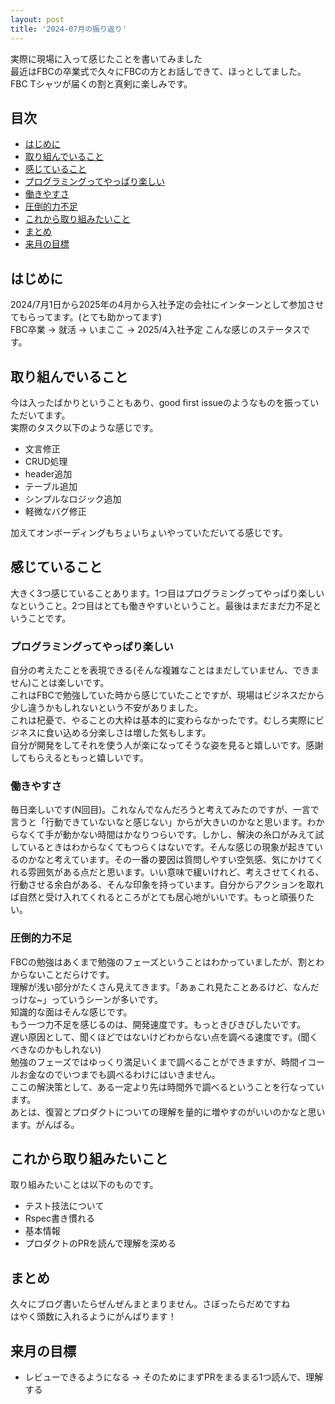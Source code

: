 ```yaml
---
layout: post
title: '2024-07月の振り返り'
---
```


実際に現場に入って感じたことを書いてみました<br>
最近はFBCの卒業式で久々にFBCの方とお話しできて、ほっとしてました。<br>
FBC Tシャツが届くの割と真剣に楽しみです。

## 目次
- [はじめに](#はじめに)
- [取り組んでいること](#取り組んでいること)
- [感じていること](#感じていること)
- [プログラミングってやっぱり楽しい](#プログラミングってやっぱり楽しい)
- [働きやすさ](#働きやすさ)
- [圧倒的力不足](#圧倒的力不足)
- [これから取り組みたいこと](#これから取り組みたいこと)
- [まとめ](#まとめ)
- [来月の目標](#来月の目標)

## はじめに
2024/7月1日から2025年の4月から入社予定の会社にインターンとして参加させてもらってます。(とても助かってます)<br>
FBC卒業 -> 就活 -> いまここ -> 2025/4入社予定 こんな感じのステータスです。

## 取り組んでいること
今は入ったばかりということもあり、good first issueのようなものを振っていただいてます。<br>
実際のタスク以下のような感じです。

- 文言修正
- CRUD処理
- header追加
- テーブル追加
- シンプルなロジック追加
- 軽微なバグ修正

加えてオンボーディングもちょいちょいやっていただいてる感じです。

## 感じていること
大きく3つ感じていることあります。1つ目はプログラミングってやっぱり楽しいなということ。2つ目はとても働きやすいということ。最後はまだまだ力不足ということです。

### プログラミングってやっぱり楽しい
自分の考えたことを表現できる(そんな複雑なことはまだしていません、できません)ことは楽しいです。<br>
これはFBCで勉強していた時から感じていたことですが、現場はビジネスだから少し違うかもしれないという不安がありました。<br>
これは杞憂で、やることの大枠は基本的に変わらなかったです。むしろ実際にビジネスに食い込める分楽しさは増した気もします。<br>
自分が開発をしてそれを使う人が楽になってそうな姿を見ると嬉しいです。感謝してもらえるともっと嬉しいです。

### 働きやすさ
毎日楽しいです(N回目)。これなんでなんだろうと考えてみたのですが、一言で言うと「行動できていないなと感じない」からが大きいのかなと思います。わからなくて手が動かない時間はかなりつらいです。しかし、解決の糸口がみえて試しているときはわからなくてもつらくはないです。そんな感じの現象が起きているのかなと考えています。その一番の要因は質問しやすい空気感、気にかけてくれる雰囲気がある点だと思います。いい意味で緩いけれど、考えさせてくれる、行動させる余白がある、そんな印象を持っています。自分からアクションを取れば自然と受け入れてくれるところがとても居心地がいいです。もっと頑張りたい。

### 圧倒的力不足
FBCの勉強はあくまで勉強のフェーズということはわかっていましたが、割とわからないことだらけです。<br>
理解が浅い部分がたくさん見えてきます。「あぁこれ見たことあるけど、なんだっけな~」っていうシーンが多いです。<br>
知識的な面はそんな感じです。<br>
もう一つ力不足を感じるのは、開発速度です。もっときびきびしたいです。<br>
遅い原因として、聞くほどではないけどわからない点を調べる速度です。(聞くべきなのかもしれない)<br>
勉強のフェーズではゆっくり満足いくまで調べることができますが、時間イコールお金なのでいつまでも調べるわけにはいきません。<br>
ここの解決策として、ある一定より先は時間外で調べるということを行なっています。<br>
あとは、復習とプロダクトについての理解を量的に増やすのがいいのかなと思います。がんばる。

## これから取り組みたいこと
取り組みたいことは以下のものです。<br>
- テスト技法について
- Rspec書き慣れる
- 基本情報
- プロダクトのPRを読んで理解を深める

## まとめ
久々にブログ書いたらぜんぜんまとまりません。さぼったらだめですね<br>
はやく頭数に入れるようにがんばります！

## 来月の目標
- レビューできるようになる
  -> そのためにまずPRをまるまる1つ読んで、理解する

